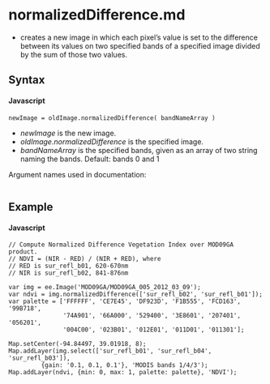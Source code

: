# normalizedDifference.md
- creates a new image in which each pixel’s value is set to the difference between its values on two specified bands of a specified image divided by the sum of those two values. 

## Syntax

#### Javascript
```
newImage = oldImage.normalizedDifference( bandNameArray ) 
```

- *newImage* is the new image.
- *oldImage.normalizedDifference* is the specified image. 
- *bandNameArray* is the specified bands, given as an array of two string naming the bands.  Default: bands 0 and 1  

Argument names used in documentation:
```

```

## Example

#### Javascript
```
// Compute Normalized Difference Vegetation Index over MOD09GA product.
// NDVI = (NIR - RED) / (NIR + RED), where
// RED is sur_refl_b01, 620-670nm
// NIR is sur_refl_b02, 841-876nm

var img = ee.Image('MOD09GA/MOD09GA_005_2012_03_09');
var ndvi = img.normalizedDifference(['sur_refl_b02', 'sur_refl_b01']);
var palette = ['FFFFFF', 'CE7E45', 'DF923D', 'F1B555', 'FCD163', '99B718',
               '74A901', '66A000', '529400', '3E8601', '207401', '056201',
               '004C00', '023B01', '012E01', '011D01', '011301'];

Map.setCenter(-94.84497, 39.01918, 8);
Map.addLayer(img.select(['sur_refl_b01', 'sur_refl_b04', 'sur_refl_b03']),
         {gain: '0.1, 0.1, 0.1'}, 'MODIS bands 1/4/3');
Map.addLayer(ndvi, {min: 0, max: 1, palette: palette}, 'NDVI');

```
